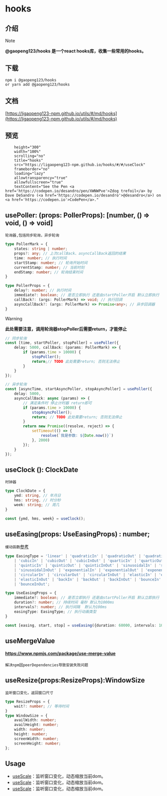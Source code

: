 # hooks

## 介绍

> [!NOTE]
> **@gaopeng123/hooks 是一个react hooks库，收集一些常用的hooks。**
>

## 下载

```shell
npm i @gaopeng123/hooks
or yarn add @gaopeng123/hooks
```

## 文档

[https://ligaopeng123-npm.github.io/utils/#/md/hooks](https://ligaopeng123-npm.github.io/utils/#/md/hooks)

## 预览

```iframe
    height="300"
    width="100%"
    scrolling="no"
    title="hooks"
    src="https://ligaopeng123-npm.github.io/hooks/#/#/useClock"
    frameborder="no"
    loading="lazy"
    allowtransparency="true"
    allowfullscreen="true"
    textContent="See the Pen <a href='https://codepen.io/desandro/pen/XWNWPve'>Zdog trefoil</a> by Dave DeSandro (<a href='https://codepen.io/desandro'>@desandro</a>) on <a href='https://codepen.io'>CodePen</a>."
```

## usePoller: (props: PollerProps): [number, () => void, () => void]

`轮询器,包括同步轮询，异步轮询`

```typescript
type PollerMark = {
    states: string | number;
    props?: any; // 上次callBack、asyncCallBack返回的结果
    time: number; // 执行时间
    startStamp: number; // 轮询开始时间
    currentStamp: number; // 当前时刻
    endStamp: number; // 轮询结束时间
}

type PollerProps = {
    delay?: number; // 执行时间
    immediate?: boolean; // 是否立即执行 还是由startPoller开启 默认立即执行
    callBack?: (args: PollerMark) => void; // 执行回调
    asyncCallBack?: (args: PollerMark) => Promise<any>; // 异步回调器
}
```

> [!WARNING]
> **此处需要注意，调用轮询器stopPoller后需要return，才能停止**

```typescript
// 同步轮询
const [time, startPoller, stopPoller] = usePoller({
    delay: 5000, callBack: (params: PollerMark) => {
        if (params.time > 10000) {
            stopPoller();
            return;// TODO 此处需要return; 否则无法停止
        }
    }
});

```

```typescript
// 异步轮询
const [asyncTime, startAsyncPoller, stopAsyncPoller] = usePoller({
    delay: 5000,
    asyncCallBack: async (params) => {
        // 满足条件时 停止计时器 return即可
        if (params.time > 10000) {
            stopAsyncPoller();
            return; // TODO 此处需要return; 否则无法停止
        }
        return new Promise((resolve, reject) => {
            setTimeout(() => {
                resolve(`我是参数: ${Date.now()}`)
            }, 2000)
        });
    }
});
```

## useClock (): ClockDate

`时钟器`

```typescript
type ClockDate = {
    ymd: string, // 年月日
    hms: string, // 时分秒
    week: string; // 周几
}

const {ymd, hms, week} = useClock();
```

## useEasing(props: UseEasingProps) : number;

`缓动函数`[参考](https://echarts.apache.org/examples/zh/editor.html?c=line-easing)

```typescript
type EasingType = 'linear' | 'quadraticIn' | 'quadraticOut' | 'quadraticInOut'
    | 'cubicIn' | 'cubicOut' | 'cubicInOut' | 'quarticIn' | 'quarticOut' | 'quarticInOut'
    | 'quinticIn' | 'quinticOut' | 'quinticInOut' | 'sinusoidalIn' | 'sinusoidalOut'
    | 'sinusoidalInOut' | 'exponentialIn' | 'exponentialOut' | 'exponentialInOut'
    | 'circularIn' | 'circularOut' | 'circularInOut' | 'elasticIn' | 'elasticOut'
    | 'elasticInOut' | 'backIn' | 'backOut' | 'backInOut' | 'bounceIn' | 'bounceOut'
    | 'bounceInOut';

type UseEasingProps = {
    immediate?: boolean; // 是否立即执行 还是由startPoller开启 默认立即执行
    duration?: number; // 持续时间 毫秒 默认为1000ms
    intervals?: number; // 执行间隔  默认为100ms
    easingType: EasingType; // 执行动画类型
}

const [easing, start, stop] = useEasing({duration: 60000, intervals: 1000, easingType: 'cubicOut'}); // 0 - 1之间的数
```

## useMergeValue

#### https://www.npmjs.com/package/use-merge-value

`解决npm因peerDependencies导致安装失败问题`

## useResize(props:ResizeProps):WindowSize

`监听窗口变化，返回窗口尺寸`

```typescript
type ResizeProps = {
    wait?: number; // 等待时间
}
type WindowSize = {
    availWidth: number;
    availHeight: number;
    width: number;
    height: number;
    screenWidth: number;
    screenHeight: number;
};
```
## Usage
* [useScale](./src/useScale/README.md)：监听窗口变化，动态缩放当前dom。
* [useScale](./src/useScale/README.md)：监听窗口变化，动态缩放当前dom。
* [useScale](./src/useScale/README.md)：监听窗口变化，动态缩放当前dom。

